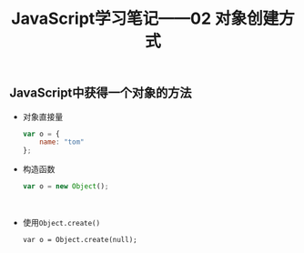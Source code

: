 ﻿---
layout: post
title: JavaScript学习笔记——02 对象创建方式
categories: [JavaScript]
tags: [学习笔记]
---

## JavaScript中获得一个对象的方法

-   对象直接量

    ```javascript
    var o = {
        name: "tom"
    };
    ```

-   构造函数

    ```javascript
    var o = new Object();
    ```

    ​

-   使用`Object.create()`

    `var o = Object.create(null);`
